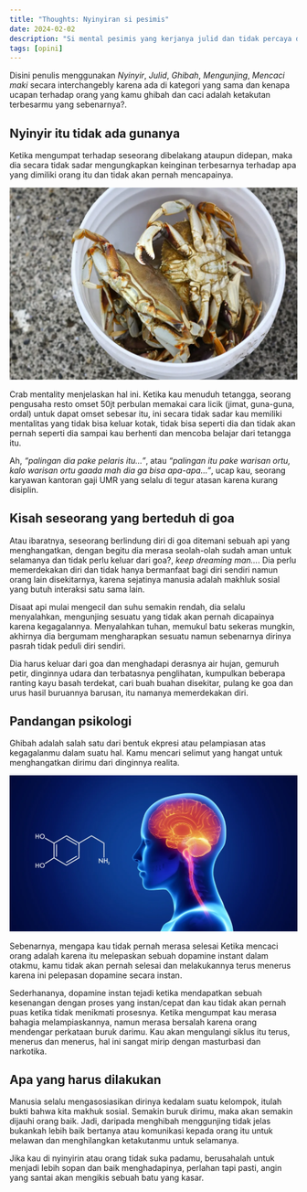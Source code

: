 ```yaml
---
title: "Thoughts: Nyinyiran si pesimis"
date: 2024-02-02
description: "Si mental pesimis yang kerjanya julid dan tidak percaya diri"
tags: [opini]
---
```


Disini penulis menggunakan *Nyinyir*, *Julid*, *Ghibah*, *Mengunjing*, *Mencaci maki* secara interchangebly karena ada di kategori yang sama dan kenapa ucapan terhadap orang yang kamu ghibah dan caci adalah ketakutan terbesarmu yang sebenarnya?.

## Nyinyir itu tidak ada gunanya

Ketika mengumpat terhadap seseorang dibelakang ataupun didepan, maka dia secara tidak sadar mengungkapkan keinginan terbesarnya terhadap apa yang dimiliki orang itu dan tidak akan pernah mencapainya.

![crabmentality](img/img01.jpg "Bagaikan kepiting didalam ember")

Crab mentality menjelaskan hal ini. Ketika kau menuduh tetangga, seorang pengusaha resto omset 50jt perbulan memakai cara licik (jimat, guna-guna, ordal) untuk dapat omset sebesar itu, ini secara tidak sadar kau memiliki mentalitas yang tidak bisa keluar kotak, tidak bisa seperti dia dan tidak akan pernah seperti dia sampai kau berhenti dan mencoba belajar dari tetangga itu.

Ah, *“palingan dia pake pelaris itu…”*, atau *“palingan itu pake warisan ortu, kalo warisan ortu gaada mah dia ga bisa apa-apa…”*, ucap kau, seorang karyawan kantoran gaji UMR yang selalu di tegur atasan karena kurang disiplin.

## Kisah seseorang yang berteduh di goa

Atau ibaratnya, seseorang berlindung diri di goa ditemani sebuah api yang menghangatkan, dengan begitu dia merasa seolah-olah sudah aman untuk selamanya dan tidak perlu keluar dari goa?, *keep dreaming man...*. Dia perlu memerdekakan diri dan tidak hanya bermanfaat bagi diri sendiri namun orang lain disekitarnya, karena sejatinya manusia adalah makhluk sosial yang butuh interaksi satu sama lain.

Disaat api mulai mengecil dan suhu semakin rendah, dia selalu menyalahkan, mengunjing sesuatu yang tidak akan pernah dicapainya karena kegagalannya. Menyalahkan tuhan, memukul batu sekeras mungkin, akhirnya dia bergumam mengharapkan sesuatu namun sebenarnya dirinya pasrah tidak peduli diri sendiri.

Dia harus keluar dari goa dan menghadapi derasnya air hujan, gemuruh petir, dinginnya udara dan terbatasnya penglihatan, kumpulkan beberapa ranting kayu basah terdekat, cari buah buahan disekitar, pulang ke goa dan urus hasil buruannya barusan, itu namanya memerdekakan diri.

## Pandangan psikologi

Ghibah adalah salah satu dari bentuk ekpresi atau pelampiasan atas kegagalanmu dalam suatu hal. Kamu mencari selimut yang hangat untuk menghangatkan dirimu dari dinginnya realita.

![dopamine](img/img02.jpg "Dopamine")

Sebenarnya, mengapa kau tidak pernah merasa selesai Ketika mencaci orang adalah karena itu melepaskan sebuah dopamine instant dalam otakmu, kamu tidak akan pernah selesai dan melakukannya terus menerus karena ini pelepasan dopamine secara instan.

Sederhananya, dopamine instan tejadi ketika mendapatkan sebuah kesenangan dengan proses yang instan/cepat dan kau tidak akan pernah puas ketika tidak menikmati prosesnya. Ketika mengumpat kau merasa bahagia melampiaskannya, namun merasa bersalah karena orang mendengar perkataan buruk darimu. Kau akan mengulangi siklus itu terus, menerus dan menerus, hal ini sangat mirip dengan masturbasi dan narkotika.

## Apa yang harus dilakukan

Manusia selalu mengasosiasikan dirinya kedalam suatu kelompok, itulah bukti bahwa kita makhuk sosial. Semakin buruk dirimu, maka akan semakin dijauhi orang baik. Jadi, daripada menghibah menggunjing tidak jelas bukankah lebih baik bertanya atau komunikasi kepada orang itu untuk melawan dan menghilangkan ketakutanmu untuk selamanya.

Jika kau di nyinyirin atau orang tidak suka padamu, berusahalah untuk menjadi lebih sopan dan baik menghadapinya, perlahan tapi pasti, angin yang santai akan mengikis sebuah batu yang kasar.

